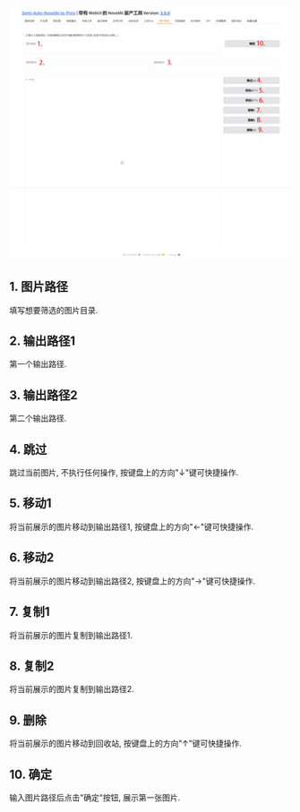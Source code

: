 ![](../assets/images/guide/selector.png)

## 1. 图片路径

填写想要筛选的图片目录.

## 2. 输出路径1

第一个输出路径.

## 3. 输出路径2

第二个输出路径.

## 4. 跳过

跳过当前图片, 不执行任何操作, 按键盘上的方向"↓"键可快捷操作.

## 5. 移动1

将当前展示的图片移动到输出路径1, 按键盘上的方向"←"键可快捷操作.

## 6. 移动2

将当前展示的图片移动到输出路径2, 按键盘上的方向"→"键可快捷操作.

## 7. 复制1

将当前展示的图片复制到输出路径1.

## 8. 复制2

将当前展示的图片复制到输出路径2.

## 9. 删除

将当前展示的图片移动到回收站, 按键盘上的方向"↑"键可快捷操作.

## 10. 确定

输入图片路径后点击"确定"按钮, 展示第一张图片.
